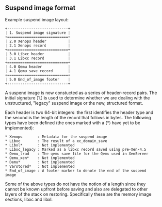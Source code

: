 Suspend image format
--------------------

Example suspend image layout:

    +----------------------------+
    | 1. Suspend image signature |
    +============================+
    | 2.0 Xenops header          |
    | 2.1 Xenops record          |
    +============================+
    | 3.0 Libxc header           |
    | 3.1 Libxc record           |
    +============================+
    | 4.0 Qemu header            |
    | 4.1 Qemu save record       |
    +============================+
    | 5.0 End_of_image footer    |
    +----------------------------+

A suspend image is now constucted as a series of header-record pairs. The
initial signature (1.) is used to determine whether we are dealing with the
unstructured, "legacy" suspend image or the new, structured format.

Each header is two 64-bit integers: the first identifies the header type and
the second is the length of the record that follows in bytes. The following
types have been defined (the ones marked with a (*) have yet to be
implemented):

    * Xenops       : Metadata for the suspend image
    * Libxc        : The result of a xc_domain_save
    * Libxl*       : Not implemented
    * Libxc_legacy : Marked as a libxc record saved using pre-Xen-4.5
    * Qemu_trad    : The qemu save file for the Qemu used in XenServer
    * Qemu_xen*    : Not implemented
    * Demu*        : Not implemented
    * Varstored*   : Not implemented
    * End_of_image : A footer marker to denote the end of the suspend image

Some of the above types do not have the notion of a length since they cannot be
known upfront before saving and also are delegated to other layers of the stack
on restoring. Specifically these are the memory image sections, libxc and
libxl.

